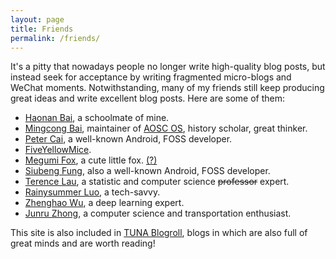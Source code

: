 ```yaml
---
layout: page
title: Friends
permalink: /friends/
---
```


It's a pitty that nowadays people no longer write high-quality blog posts, but instead seek for acceptance by writing fragmented micro-blogs and WeChat moments. Notwithstanding, many of my friends still keep producing great ideas and write excellent blog posts. Here are some of them:

- [Haonan Bai](https://library.hoshimi.club), a schoolmate of mine.
- [Mingcong Bai](https://mingcongbai.wtf), maintainer of [AOSC OS](https://aosc.io), history scholar, great thinker.
- [Peter Cai](https://en.typeblog.net), a well-known Android, FOSS developer.
- [FiveYellowMice](https://fiveyellowmice.com).
- [Megumi Fox](https://blog.megumifox.com), a cute little fox. [(?)](https://blog.megumifox.com/public/about)
- [Siubeng Fung](https://feng.moe), also a well-known Android, FOSS developer.
- [Terence Lau](https://terenceliu98.github.io), a statistic and computer science ~~professor~~ expert.
- [Rainysummer Luo](https://rainysummerluo.github.io), a tech-savvy.
- [Zhenghao Wu](https://ecwuuuuu.com), a deep learning expert.
- [Junru Zhong](https://junru.dev), a computer science and transportation enthusiast.

This site is also included in [TUNA Blogroll](https://github.com/tuna/blogroll#lists), blogs in which are also full of great minds and are worth reading!
